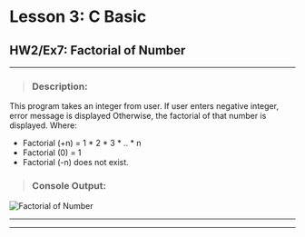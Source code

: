 # Lesson 3: C Basic
## HW2/Ex7: Factorial of Number
___

> ### **Description:**
This program takes an integer from user. If user enters negative integer, error message is displayed Otherwise, the factorial of that number is displayed.
Where:
* Factorial (+n) = 1 * 2 * 3 * .. * n
* Factorial (0) = 1
* Factorial (-n) does not exist.

> ### **Console Output:**

![Factorial of Number](https://drive.google.com/uc?id=1dEdggAwA8Ndi8GekcZIVf47P9X2duDDv)
___
___
